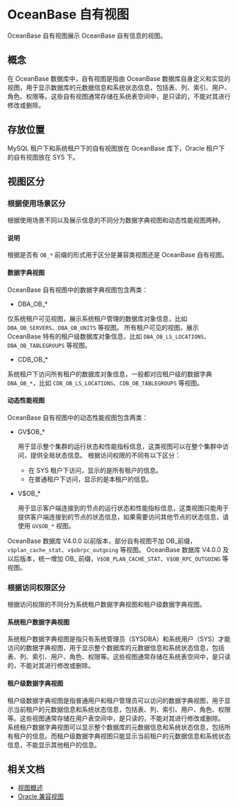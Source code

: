 # OceanBase 自有视图

OceanBase 自有视图展示 OceanBase 自有信息的视图。

## 概念

在 OceanBase 数据库中，自有视图是指由 OceanBase 数据库自身定义和实现的视图，用于显示数据库的元数据信息和系统状态信息，包括表、列、索引、用户、角色、权限等。这些自有视图通常存储在系统表空间中，是只读的，不能对其进行修改或删除。

## 存放位置

MySQL 租户下和系统租户下的自有视图放在 OceanBase 库下，Oracle 租户下的自有视图放在 SYS 下。

## 视图区分

### 根据使用场景区分

根据使用场景不同以及展示信息的不同分为数据字典视图和动态性能视图两种。

<main id="notice" type='explain'>
  <h4>说明</h4>
  <p>根据是否有 <code>OB_*</code> 前缀的形式用于区分是兼容类视图还是 OceanBase 自有视图。</p>
</main>

#### 数据字典视图

OceanBase 自有视图中的数据字典视图包含两类：

* DBA_OB_*

仅系统租户可见视图，展示系统租户管理的数据库对象信息，比如 `DBA_OB_SERVERS`、`DBA_OB_UNITS` 等视图。
所有租户可见的视图，展示 OceanBase 特有的租户级数据库对象信息，比如 `DBA_OB_LS_LOCATIONS`、`DBA_OB_TABLEGROUPS` 等视图。

* CDB_OB_*

系统租户下访问所有租户的数据库对象信息，一般都对应租户级的数据字典 `DBA_OB_*`，比如 `CDB_OB_LS_LOCATIONS`、`CDB_OB_TABLEGROUPS` 等视图。

#### 动态性能视图

OceanBase 自有视图中的动态性能视图包含两类：

* GV$OB_*
  
  用于显示整个集群的运行状态和性能指标信息，这类视图可以在整个集群中访问，提供全局状态信息。
  根据访问权限的不同有以下区分：
  * 在 SYS 租户下访问，显示的是所有租户的信息。
  * 在普通租户下访问，显示的是本租户的信息。

* V$OB_*

  用于显示客户端连接到的节点的运行状态和性能指标信息，这类视图只能用于提供客户端连接到的节点的状态信息，如果需要访问其他节点的状态信息，请使用 `GV$OB_*` 视图。

OceanBase 数据库 V4.0.0 以前版本，部分自有视图不加 OB_前缀，`v$plan_cache_stat`、`v$obrpc_outgoing` 等视图。
OceanBase 数据库 V4.0.0 及以后版本，统一增加 OB_ 前缀，`V$OB_PLAN_CACHE_STAT`、`V$OB_RPC_OUTGOING` 等视图。

### 根据访问权限区分

根据访问权限的不同分为系统租户数据字典视图和租户级数据字典视图。

#### 系统租户数据字典视图

系统租户数据字典视图是指只有系统管理员（SYSDBA）和系统用户（SYS）才能访问的数据字典视图，用于显示整个数据库的元数据信息和系统状态信息，包括表、列、索引、用户、角色、权限等。这些视图通常存储在系统表空间中，是只读的，不能对其进行修改或删除。

#### 租户级数据字典视图

租户级数据字典视图是指普通用户和租户管理员可以访问的数据字典视图，用于显示当前租户的元数据信息和系统状态信息，包括表、列、索引、用户、角色、权限等。这些视图通常存储在用户表空间中，是只读的，不能对其进行修改或删除。
系统租户数据字典视图可以显示整个数据库的元数据信息和系统状态信息，包括所有租户的信息。而租户级数据字典视图只能显示当前租户的元数据信息和系统状态信息，不能显示其他租户的信息。

## 相关文档

* [视图概述](100.view-overview-of-oracle-mode.md)
* [Oracle 兼容视图](300.oracle-compatible-view-of-oracle-mode.md)
